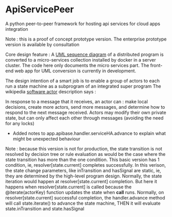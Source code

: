 # ApiServicePeer
A python peer-to-peer framework for hosting api services for cloud apps integration

Note : this is a proof of concept prototype version. The enterprise prototype version is available by consultation

Core design feature : A [UML sequence diagram](http://www.agilemodeling.com/artifacts/sequenceDiagram.htm) of a distributed program is converted to a micro-services collection installed by docker in a server cluster. The code here only documents the micro services part. The front-end web app for UML conversion is currently in development.

The design intention of a smart job is to enable a group of actors to each run a state
machine as a subprogram of an integrated super program
The wikipedia [software actor](https://en.wikipedia.org/wiki/Actor_model) description says :

  In response to a message that it receives, an actor can : make local decisions, 
  create more actors, send more messages, and determine how to respond to the 
  next message received. Actors may modify their own private state, but can only 
  affect each other through messages (avoiding the need for any locks)

- Added notes to app.apibase.handler.serviceHA.advance to explain what might be unexpected behaviour

Note : because this version is not for production, the state transition is not resolved by decision tree or rule evaluation as would be the case where the state transition has more than the one condition. This basic version has 1 condition, ie, resolver[state.current] completes successfully. In this verison, the state change parameters, like inTransition and hasSignal are static, ie, they are determined by the high-level program design. Normally, the state iteration would happen at resolver[state.current] completion. But here it happens when resolver[state.current] is called because the @iterate(actorKey) function updates the state when __call__ runs. Normally, on resolver[state.current] successful completion, the handler.advance method will call state.iterate() to advance the state machine, THEN it will evaluate state.inTransition and state.hasSignal

